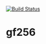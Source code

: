 [![Build Status](https://travis-ci.org/davidwalter0/gf256.svg?branch=master)](https://travis-ci.org/davidwalter0/gf256)

# gf256
